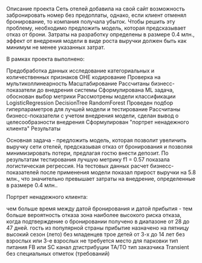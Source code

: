 Описание проекта
Сеть отелей добавила на свой сайт возможность забронировать номер без предоплаты, однако, если клиент отменял бронирование, то компания получала убыток. Чтобы решить эту проблему, необходимо предложить модель, которая предсказывает отказ от брони. Затраты на разработку определены в размере 0.4 млн., эффект от внедрения модели в виде роста выручки должен быть как минимум не менее указанных затрат.

В рамках проекта выполнено:

Предобработка данных
исследование категориальных и количественных признаков
OHE кодирование
Проверка на мультиколлинеарность
Масштабирование
Рассчитаны бизнесс-показатели до внедрения системы
Сформулирована ML задача, обоснован выбор метрики
Рассмотрены модели классификации
LogisticRegression
DecisionTree
RandomForest
Проведен подбор гиперпараметров для лучшей модели и тестирование
Рассчитаны бизнесс-показатели с учетом внедрения модели, сделан вывод о целесообразности внедрения
Сформулирован "портрет ненадежного клиента"
Результаты

Основная задача - предложить модель, которая позволит увеличить выручку сети отелей, предсказывая отказ от бронирования и позволяя минимизировать потери, предлагая гостю внести депозит. По результатам тестирования лучшую метрику f1 = 0.57 показала логистическая регрессия. На тестовых данных расчет бизнесс-показателей после применения модели показал прирост выручки на 5.8 млн., что значительно превышает затраты на внедрение, определенные в размере 0.4 млн..

Портрет ненадежного клиента:

чем больше время между датой бронирования и датой прибытия - тем больше вероятность отказа
зона наиболее высокого риска отказа, когда подтверждение о бронировании получено в диапазоне от 28 до 47 дней.
гость из популярной страны
прибытие назначено на пятницу
высокий сезон (лето)
без младенцев
трое детей от 3-х до 14 лет
без взрослых или 3-е взрослых
не требуется место для парковки
тип питания FB или SC
канал дтистрибуции TA/TO
тип заказчика Transient
без специальных отметок (требований)
